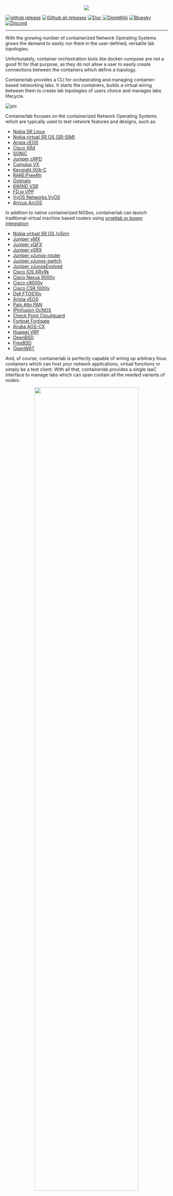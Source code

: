 <p align=center><a href="https://containerlab.dev"><img src=docs/images/containerlab_export_white_ink.svg?sanitize=true/></a></p>

[![github release](https://img.shields.io/github/release/srl-labs/containerlab.svg?style=flat-square&color=00c9ff&labelColor=bec8d2)](https://github.com/srl-labs/containerlab/releases/)
[![Github all releases](https://img.shields.io/github/downloads/srl-labs/containerlab/total.svg?style=flat-square&color=00c9ff&labelColor=bec8d2)](https://github.com/srl-labs/containerlab/releases/)
[![Doc](https://img.shields.io/badge/Docs-containerlab.dev-blue?style=flat-square&color=00c9ff&labelColor=bec8d2)](https://containerlab.dev)
[![DeepWiki](https://img.shields.io/badge/deepwiki-1DA1F2?logo=wikipedia&style=flat-square&color=00c9ff&labelColor=bec8d2&logoColor=black)](https://deepwiki.com/srl-labs/containerlab)
[![Bluesky](https://img.shields.io/badge/follow-containerlab-1DA1F2?logo=bluesky&style=flat-square&color=00c9ff&labelColor=bec8d2)](https://bsky.app/profile/containerlab.dev)
[![Discord](https://img.shields.io/discord/860500297297821756?style=flat-square&label=discord&logo=discord&color=00c9ff&labelColor=bec8d2)](https://discord.gg/vAyddtaEV9)

---

With the growing number of containerized Network Operating Systems grows the demand to easily run them in the user-defined, versatile lab topologies.

Unfortunately, container orchestration tools like docker-compose are not a good fit for that purpose, as they do not allow a user to easily create connections between the containers which define a topology.

Containerlab provides a CLI for orchestrating and managing container-based networking labs. It starts the containers, builds a virtual wiring between them to create lab topologies of users choice and manages labs lifecycle.

![pic](https://gitlab.com/rdodin/pics/-/wikis/uploads/01fcdc212ee1c7de70ef5d2a8d109044/image.png)

Containerlab focuses on the containerized Network Operating Systems which are typically used to test network features and designs, such as:

* [Nokia SR Linux](https://containerlab.dev/manual/kinds/srl/)
* [Nokia virtual SR OS (SR-SIM)](https://containerlab.dev/manual/kinds/sros/)
* [Arista cEOS](https://containerlab.dev/manual/kinds/ceos/)
* [Cisco XRd](https://containerlab.dev/manual/kinds/xrd/)
* [SONiC](https://containerlab.dev/manual/kinds/sonic-vs/)
* [Juniper cRPD](https://containerlab.dev/manual/kinds/crpd/)
* [Cumulus VX](https://containerlab.dev/manual/kinds/cvx/)
* [Keysight IXIA-C](https://containerlab.dev/manual/kinds/keysight_ixia-c-one/)
* [RARE/FreeRtr](https://containerlab.dev/manual/kinds/rare-freertr/)
* [Ostinato](https://containerlab.dev/manual/kinds/ostinato/)
* [6WIND VSR](https://containerlab.dev/manual/kinds/6wind_vsr/)
* [FD.io VPP](https://containerlab.dev/manual/kinds/fdio_vpp/)
* [VyOS Networks VyOS](https://containerlab.dev/manual/kinds/vyosnetworks_vyos/)
* [Arrcus ArcOS](https://containerlab.dev/manual/kinds/arrcus_arcos/)

In addition to native containerized NOSes, containerlab can launch traditional virtual machine based routers using [vrnetlab or boxen integration](https://containerlab.dev/manual/vrnetlab/):

* [Nokia virtual SR OS (vSim)](https://containerlab.dev/manual/kinds/vr-sros/)
* [Juniper vMX](https://containerlab.dev/manual/kinds/vr-vmx/)
* [Juniper vQFX](https://containerlab.dev/manual/kinds/vr-vqfx/)
* [Juniper vSRX](https://containerlab.dev/manual/kinds/vr-vsrx/)
* [Juniper vJunos-router](https://containerlab.dev/manual/kinds/vr-vjunosrouter/)
* [Juniper vJunos-switch](https://containerlab.dev/manual/kinds/vr-vjunosswitch/)
* [Juniper vJunosEvolved](https://containerlab.dev/manual/kinds/vr-vjunosevolved/)
* [Cisco IOS XRv9k](https://containerlab.dev/manual/kinds/vr-xrv9k/)
* [Cisco Nexus 9000v](https://containerlab.dev/manual/kinds/vr-n9kv)
* [Cisco c8000v](https://containerlab.dev/manual/kinds/vr-c8000v/)
* [Cisco CSR 1000v](https://containerlab.dev/manual/kinds/vr-csr)
* [Dell FTOS10v](https://containerlab.dev/manual/kinds/vr-ftosv)
* [Arista vEOS](https://containerlab.dev/manual/kinds/vr-veos)
* [Palo Alto PAN](https://containerlab.dev/manual/kinds/vr-pan)
* [IPInfusion OcNOS](https://containerlab.dev/manual/kinds/ipinfusion-ocnos)
* [Check Point Cloudguard](https://containerlab.dev/manual/kinds/checkpoint_cloudguard/)
* [Fortinet Fortigate](https://containerlab.dev/manual/kinds/fortinet_fortigate/)
* [Aruba AOS-CX](https://containerlab.dev/manual/kinds/vr-aoscx)
* [Huawei VRP](https://containerlab.dev/manual/kinds/huawei_vrp)
* [OpenBSD](https://containerlab.dev/manual/kinds/openbsd)
* [FreeBSD](https://containerlab.dev/manual/kinds/freebsd)
* [OpenWRT](https://containerlab.dev/manual/kinds/openwrt/)

And, of course, containerlab is perfectly capable of wiring up arbitrary linux containers which can host your network applications, virtual functions or simply be a test client. With all that, containerlab provides a single IaaC interface to manage labs which can span contain all the needed variants of nodes:

<p align="center">
<img src="https://gitlab.com/rdodin/pics/-/wikis/uploads/bb8d9163f265dc827428097e6726d949/image.png" width="80%">
</p>

This short clip briefly demonstrates containerlab features and explains its purpose:

[![vid](https://gitlab.com/rdodin/pics/-/wikis/uploads/35d954fd81d9594ffa5b6110cbc950f5/clab-clip-stillshot.png)](https://youtu.be/xdi7rwdJgkg)

## Features

* **IaaC approach**  
    Declarative way of defining the labs by means of the topology definition [`clab` files](https://containerlab.dev/manual/topo-def-file/).
* **Network Operating Systems centric**  
    Focus on containerized Network Operating Systems. The sophisticated startup requirements of various NOS containers are abstracted with [kinds](https://containerlab.dev/manual/kinds/) which allows the user to focus on the use cases, rather than infrastructure hurdles.
* **VM based nodes friendly**  
    With the [vrnetlab integration](https://containerlab.dev/manual/vrnetlab) it is possible to get the best of two worlds - running virtualized and containerized nodes alike with the same IaaC approach and workflows.
* **Multi-vendor and open**  
    Although being kick-started by Nokia engineers, containerlab doesn't take sides and supports NOSes from other vendors and opensource projects.
* **Lab orchestration**  
    Starting the containers and interconnecting them alone is already good, but containerlab packages even more features like managing lab lifecycle: [deploy](https://containerlab.dev/cmd/deploy), [destroy](https://containerlab.dev/cmd/destroy), [save](https://containerlab.dev/cmd/save), [inspect](https://containerlab.dev/cmd/inspect), [graph](https://containerlab.dev/cmd/graph) operations.
* **Scaled labs generator**  
    With [`generate`](https://containerlab.dev/cmd/generate) capabilities of containerlab it possible to define/launch CLOS-based topologies of arbitrary scale. Just say how many tiers you need and how big each tier is, the rest will be done in a split second.
* **Simplicity and convenience**  
    Starting from frictionless [installation](https://containerlab.dev/install/) and [upgrade](https://containerlab.dev/install#upgrade) capabilities and ranging to the behind-the-scenes [link wiring machinery](https://containerlab.dev/manual/network), containerlab does its best for you to enjoy the tool.
* **Fast**  
    Blazing fast way to create container based labs on any Linux system with Docker.
* **Automated TLS certificates provisioning**  
    The nodes which require TLS certs will get them automatically on boot.
* **Documentation is a first-class citizen**  
    We do not let our users guess by making a complete, concise and clean [documentation](https://containerlab.dev).
* **Lab catalog**  
   The "most-wanted" lab topologies are [documented and included](https://containerlab.dev/lab-examples/lab-examples/) with containerlab installation. Based on this cherry-picked selection you can start crafting the labs answering your needs.

## Use cases

* **Labs and demos**  
    Containerlab was meant to be a tool for provisioning networking labs built with containers. It is free, open and ubiquitous. No software apart from Docker is required!  
    As with any lab environment it allows the users to validate features, topologies, perform interop testing, datapath testing, etc.  
    It is also a perfect companion for your next demo. Deploy the lab fast, with all its configuration stored as a code -> destroy when done.
* **Testing and CI**  
    Because of the containerlab's single-binary packaging and code-based lab definition files, it was never that easy to spin up a test bed for CI. Gitlab CI, Github Actions and virtually any CI system will be able to spin up containerlab topologies in a single simple command.
* **Telemetry validation**  
    Coupling modern telemetry stacks with containerlab labs make a perfect fit for Telemetry use cases validation. Spin up a lab with containerized network functions with a telemetry on the side, and run comprehensive telemetry use cases.

Containerlab documentation is provided at <https://containerlab.dev>.
